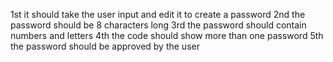 1st it should take the user input and edit it to create a password
2nd the password should be 8 characters long 
3rd the password should contain numbers and letters
4th the code should show more than one password
5th the password should be approved by the user
